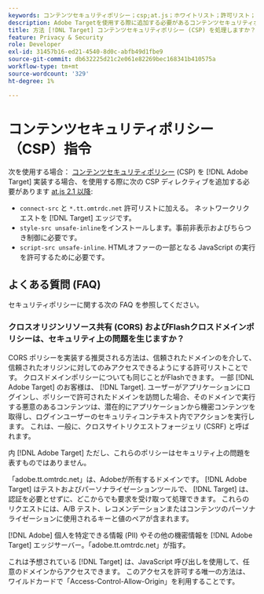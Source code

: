 ```yaml
---
keywords: コンテンツセキュリティポリシー；csp;at.js；ホワイトリスト；許可リスト；ちらつき；事前非表示；事前非表示；事前非表示
description: Adobe Targetを使用する際に追加する必要があるコンテンツセキュリティポリシー (CSP) ディレクティブについて説明します。
title: 方法 [!DNL Target] コンテンツセキュリティポリシー (CSP) を処理しますか？
feature: Privacy & Security
role: Developer
exl-id: 31457b16-ed21-4540-8d0c-abfb49d1fbe9
source-git-commit: db632225d21c2e061e82269bec168341b410575a
workflow-type: tm+mt
source-wordcount: '329'
ht-degree: 1%

---
```


# コンテンツセキュリティポリシー（CSP）指令

次を使用する場合： [コンテンツセキュリティポリシー](https://en.wikipedia.org/wiki/Content_Security_Policy) (CSP) を [!DNL Adobe Target] 実装する場合、を使用する際に次の CSP ディレクティブを追加する必要があります [at.js 2.1 以降](/help/main/c-implementing-target/c-implementing-target-for-client-side-web/target-atjs-versions.md):

* `connect-src` と `*.tt.omtrdc.net` 許可リストに加える。 ネットワークリクエストを [!DNL Target] エッジです。
* `style-src unsafe-inline`をインストールします。事前非表示およびちらつき制御に必要です。
* `script-src unsafe-inline`.  HTMLオファーの一部となる JavaScript の実行を許可するために必要です。

## よくある質問 (FAQ)

セキュリティポリシーに関する次の FAQ を参照してください。

### クロスオリジンリソース共有 (CORS) およびFlashクロスドメインポリシーは、セキュリティ上の問題を生じますか？

CORS ポリシーを実装する推奨される方法は、信頼されたドメインのを介して、信頼されたオリジンに対してのみアクセスできるようにする許可リストことです。 クロスドメインポリシーについても同じことがFlashできます。 一部 [!DNL Adobe Target] のお客様は、 [!DNL Target]. ユーザーがアプリケーションにログインし、ポリシーで許可されたドメインを訪問した場合、そのドメインで実行する悪意のあるコンテンツは、潜在的にアプリケーションから機密コンテンツを取得し、ログインユーザーのセキュリティコンテキスト内でアクションを実行します。 これは、一般に、クロスサイトリクエストフォージェリ (CSRF) と呼ばれます。

内 [!DNL Adobe Target] ただし、これらのポリシーはセキュリティ上の問題を表すものではありません。

「adobe.tt.omtrdc.net」は、Adobeが所有するドメインです。 [!DNL Adobe Target] はテストおよびパーソナライゼーションツールで、 [!DNL Target] は、認証を必要とせずに、どこからでも要求を受け取って処理できます。 これらのリクエストには、A/B テスト、レコメンデーションまたはコンテンツのパーソナライゼーションに使用されるキーと値のペアが含まれます。

[!DNL Adobe] 個人を特定できる情報 (PII) やその他の機密情報を [!DNL Adobe Target] エッジサーバー。「adobe.tt.omtrdc.net」が指す。

これは予想されている [!DNL Target] は、JavaScript 呼び出しを使用して、任意のドメインからアクセスできます。 このアクセスを許可する唯一の方法は、ワイルドカードで「Access-Control-Allow-Origin」を利用することです。
